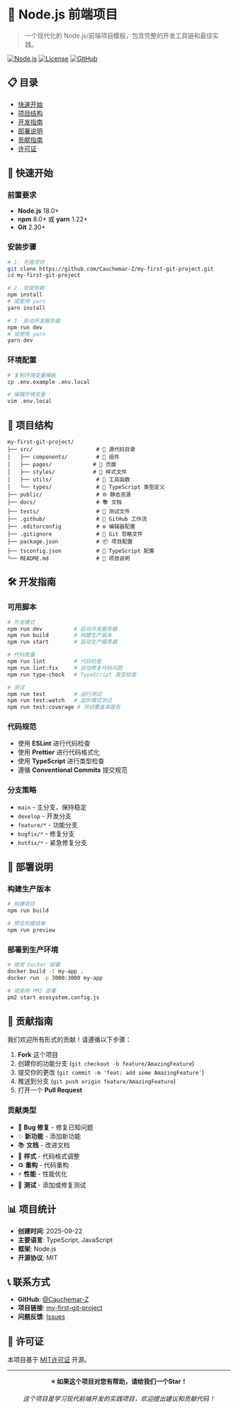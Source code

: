 # 🚀 Node.js 前端项目

> 一个现代化的 Node.js/前端项目模板，包含完整的开发工具链和最佳实践。

[![Node.js](https://img.shields.io/badge/Node.js-18+-green?style=flat-square&logo=node.js)](https://nodejs.org/)
[![License](https://img.shields.io/badge/License-MIT-blue?style=flat-square)](LICENSE)
[![GitHub](https://img.shields.io/badge/GitHub-Cauchemar--Z-black?style=flat-square&logo=github)](https://github.com/Cauchemar-Z)

## 📋 目录

- [快速开始](#-快速开始)
- [项目结构](#-项目结构)
- [开发指南](#-开发指南)
- [部署说明](#-部署说明)
- [贡献指南](#-贡献指南)
- [许可证](#-许可证)

## 🚀 快速开始

### 前置要求

- **Node.js** 18.0+ 
- **npm** 8.0+ 或 **yarn** 1.22+
- **Git** 2.30+

### 安装步骤

```bash
# 1. 克隆项目
git clone https://github.com/Cauchemar-Z/my-first-git-project.git
cd my-first-git-project

# 2. 安装依赖
npm install
# 或使用 yarn
yarn install

# 3. 启动开发服务器
npm run dev
# 或使用 yarn
yarn dev
```

### 环境配置

```bash
# 复制环境变量模板
cp .env.example .env.local

# 编辑环境变量
vim .env.local
```

## 📁 项目结构

```
my-first-git-project/
├── src/                    # 📁 源代码目录
│   ├── components/         # 🧩 组件
│   ├── pages/             # 📄 页面
│   ├── styles/            # 🎨 样式文件
│   ├── utils/              # 🔧 工具函数
│   └── types/              # 📝 TypeScript 类型定义
├── public/                 # 🌐 静态资源
├── docs/                   # 📚 文档
├── tests/                  # 🧪 测试文件
├── .github/                # 🤖 GitHub 工作流
├── .editorconfig           # ⚙️ 编辑器配置
├── .gitignore              # 🚫 Git 忽略文件
├── package.json            # 📦 项目配置
├── tsconfig.json           # 🔧 TypeScript 配置
└── README.md               # 📖 项目说明
```

## 🛠️ 开发指南

### 可用脚本

```bash
# 开发模式
npm run dev          # 启动开发服务器
npm run build        # 构建生产版本
npm run start        # 启动生产服务器

# 代码质量
npm run lint         # 代码检查
npm run lint:fix     # 自动修复代码问题
npm run type-check   # TypeScript 类型检查

# 测试
npm run test         # 运行测试
npm run test:watch   # 监听模式测试
npm run test:coverage # 测试覆盖率报告
```

### 代码规范

- 使用 **ESLint** 进行代码检查
- 使用 **Prettier** 进行代码格式化
- 使用 **TypeScript** 进行类型检查
- 遵循 **Conventional Commits** 提交规范

### 分支策略

- `main` - 主分支，保持稳定
- `develop` - 开发分支
- `feature/*` - 功能分支
- `bugfix/*` - 修复分支
- `hotfix/*` - 紧急修复分支

## 🚀 部署说明

### 构建生产版本

```bash
# 构建项目
npm run build

# 预览构建结果
npm run preview
```

### 部署到生产环境

```bash
# 使用 Docker 部署
docker build -t my-app .
docker run -p 3000:3000 my-app

# 或使用 PM2 部署
pm2 start ecosystem.config.js
```

## 🤝 贡献指南

我们欢迎所有形式的贡献！请遵循以下步骤：

1. **Fork** 这个项目
2. 创建你的功能分支 (`git checkout -b feature/AmazingFeature`)
3. 提交你的更改 (`git commit -m 'feat: add some AmazingFeature'`)
4. 推送到分支 (`git push origin feature/AmazingFeature`)
5. 打开一个 **Pull Request**

### 贡献类型

- 🐛 **Bug 修复** - 修复已知问题
- ✨ **新功能** - 添加新功能
- 📚 **文档** - 改进文档
- 🎨 **样式** - 代码格式调整
- ♻️ **重构** - 代码重构
- ⚡ **性能** - 性能优化
- 🧪 **测试** - 添加或修复测试

## 📊 项目统计

- **创建时间**: 2025-09-22
- **主要语言**: TypeScript, JavaScript
- **框架**: Node.js
- **开源协议**: MIT

## 📞 联系方式

- **GitHub**: [@Cauchemar-Z](https://github.com/Cauchemar-Z)
- **项目链接**: [my-first-git-project](https://github.com/Cauchemar-Z/my-first-git-project)
- **问题反馈**: [Issues](https://github.com/Cauchemar-Z/my-first-git-project/issues)

## 📜 许可证

本项目基于 [MIT许可证](LICENSE) 开源。

---

<div align="center">

**⭐ 如果这个项目对您有帮助，请给我们一个Star！**

*这个项目是学习现代前端开发的实践项目，欢迎提出建议和贡献代码！*

</div>

